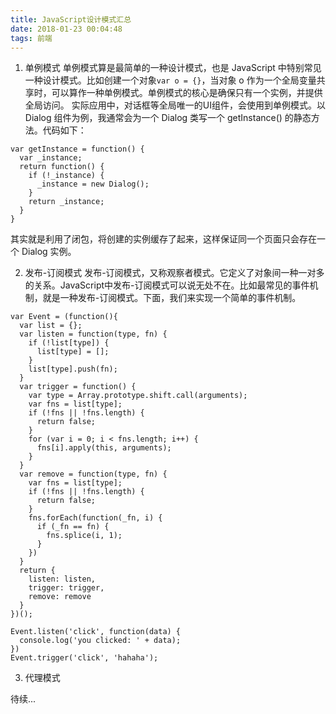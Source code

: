 ```yaml
---
title: JavaScript设计模式汇总
date: 2018-01-23 00:04:48
tags: 前端
---
```


1. 单例模式
单例模式算是最简单的一种设计模式，也是 JavaScript 中特别常见一种设计模式。比如创建一个对象`var o = {}`，当对象 o 作为一个全局变量共享时，可以算作一种单例模式。单例模式的核心是确保只有一个实例，并提供全局访问。
实际应用中，对话框等全局唯一的UI组件，会使用到单例模式。以 Dialog 组件为例，我通常会为一个 Dialog 类写一个 getInstance() 的静态方法。代码如下：
```
var getInstance = function() {
  var _instance;
  return function() {
    if (!_instance) {
      _instance = new Dialog();
    }
    return _instance;
  }
}
```
其实就是利用了闭包，将创建的实例缓存了起来，这样保证同一个页面只会存在一个 Dialog 实例。

2. 发布-订阅模式
发布-订阅模式，又称观察者模式。它定义了对象间一种一对多的关系。JavaScript中发布-订阅模式可以说无处不在。比如最常见的事件机制，就是一种发布-订阅模式。下面，我们来实现一个简单的事件机制。
```
var Event = (function(){
  var list = {};
  var listen = function(type, fn) {
    if (!list[type]) {
      list[type] = [];
    } 
    list[type].push(fn);
  }
  var trigger = function() {
    var type = Array.prototype.shift.call(arguments);
    var fns = list[type];
    if (!fns || !fns.length) {
      return false;
    }
    for (var i = 0; i < fns.length; i++) {
      fns[i].apply(this, arguments);
    }
  }
  var remove = function(type, fn) {
    var fns = list[type];
    if (!fns || !fns.length) {
      return false;
    } 
    fns.forEach(function(_fn, i) {
      if (_fn == fn) {
        fns.splice(i, 1);
      }
    })
  }
  return {
    listen: listen,
    trigger: trigger,
    remove: remove
  }
})();

Event.listen('click', function(data) {
  console.log('you clicked: ' + data);
})
Event.trigger('click', 'hahaha');
```

3. 代理模式

待续...

